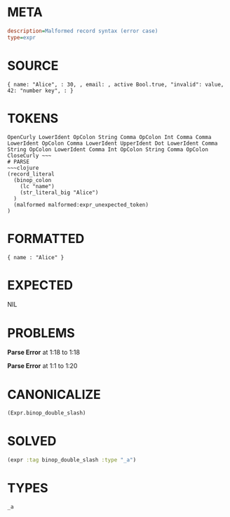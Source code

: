 # META
~~~ini
description=Malformed record syntax (error case)
type=expr
~~~
# SOURCE
~~~roc
{ name: "Alice", : 30, , email: , active Bool.true, "invalid": value, 42: "number key", : }
~~~
# TOKENS
~~~text
OpenCurly LowerIdent OpColon String Comma OpColon Int Comma Comma LowerIdent OpColon Comma LowerIdent UpperIdent Dot LowerIdent Comma String OpColon LowerIdent Comma Int OpColon String Comma OpColon CloseCurly ~~~
# PARSE
~~~clojure
(record_literal
  (binop_colon
    (lc "name")
    (str_literal_big "Alice")
  )
  (malformed malformed:expr_unexpected_token)
)
~~~
# FORMATTED
~~~roc
{ name : "Alice" }
~~~
# EXPECTED
NIL
# PROBLEMS
**Parse Error**
at 1:18 to 1:18

**Parse Error**
at 1:1 to 1:20

# CANONICALIZE
~~~clojure
(Expr.binop_double_slash)
~~~
# SOLVED
~~~clojure
(expr :tag binop_double_slash :type "_a")
~~~
# TYPES
~~~roc
_a
~~~

